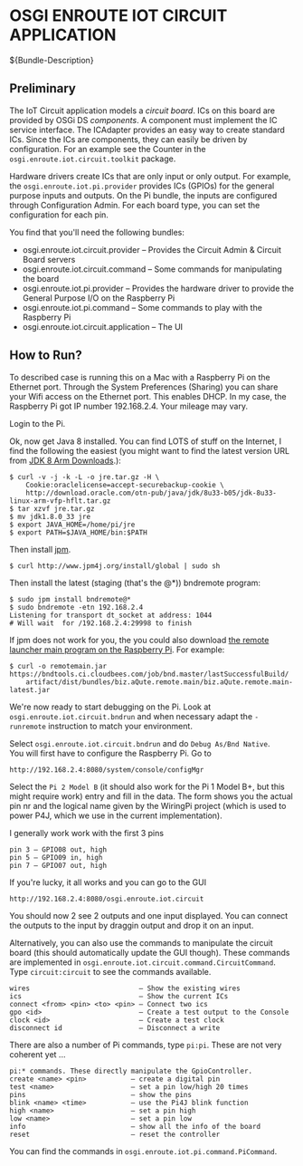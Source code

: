 # OSGI ENROUTE IOT CIRCUIT APPLICATION

${Bundle-Description}

## Preliminary

The IoT Circuit application models a _circuit board_. ICs on this board are provided by OSGi DS _components_. A component must implement the IC service interface. The ICAdapter provides an easy way to create standard ICs. Since the ICs are components, they can easily be driven by configuration. For an example see the Counter in the `osgi.enroute.iot.circuit.toolkit` package. 

Hardware drivers create ICs that are only input or only output. For example, the `osgi.enroute.iot.pi.provider` provides ICs (GPIOs) for the general purpose inputs and outputs. On the Pi bundle, the inputs are configured through Configuration Admin. For each board type, you can set the configuration for each pin.

You find that you'll need the following bundles:

* osgi.enroute.iot.circuit.provider – Provides the Circuit Admin & Circuit Board servers
* osgi.enroute.iot.circuit.command – Some commands for manipulating the board
* osgi.enroute.iot.pi.provider – Provides the hardware driver to provide the General Purpose I/O on the Raspberry Pi
* osgi.enroute.iot.pi.command – Some commands to play with the Raspberry Pi
* osgi.enroute.iot.circuit.application – The UI

## How to Run?
To described case is running this on a Mac with a Raspberry Pi on the Ethernet port. Through the System Preferences (Sharing) you can share your Wifi access on the Ethernet port. This enables DHCP. In my case, the Raspberry Pi got IP number 192.168.2.4. Your mileage may vary.    

Login to the Pi. 

Ok, now get Java 8 installed. You can find LOTS of stuff on the Internet, I find the following the easiest (you might want to find the latest version URL from [JDK 8 Arm Downloads][3].):

	$ curl -v -j -k -L -o jre.tar.gz -H \
		Cookie:oraclelicense=accept-securebackup-cookie \
		http://download.oracle.com/otn-pub/java/jdk/8u33-b05/jdk-8u33-linux-arm-vfp-hflt.tar.gz
	$ tar xzvf jre.tar.gz
	$ mv jdk1.8.0_33 jre
	$ export JAVA_HOME=/home/pi/jre
	$ export PATH=$JAVA_HOME/bin:$PATH
	
Then install [jpm][2].

	$ curl http://www.jpm4j.org/install/global | sudo sh

Then install the latest (staging (that's the @*)) bndremote program:

	$ sudo jpm install bndremote@*
	$ sudo bndremote -etn 192.168.2.4
	Listening for transport dt_socket at address: 1044
	# Will wait  for /192.168.2.4:29998 to finish
	
If jpm does not work for you, the you could also download [the remote launcher main program on the Raspberry Pi][1]. For example:

	$ curl -o remotemain.jar https://bndtools.ci.cloudbees.com/job/bnd.master/lastSuccessfulBuild/
		artifact/dist/bundles/biz.aQute.remote.main/biz.aQute.remote.main-latest.jar

We're now ready to start debugging on the Pi. Look at `osgi.enroute.iot.circuit.bndrun` and when necessary adapt the `-runremote` instruction to match your environment.

Select `osgi.enroute.iot.circuit.bndrun` and do `Debug As/Bnd Native`.  
You will first have to configure the Raspberry Pi. Go to 

	http://192.168.2.4:8080/system/console/configMgr
	
Select the `Pi 2 Model B` (it should also work for the Pi 1 Model B+, but this might require work) entry and fill in the data. The form shows you the actual pin nr and the logical name given by the WiringPi project (which is used to power P4J, which we use in the current implementation). 

I generally work work with the first 3 pins 

	pin 3 – GPIO08 out, high
	pin 5 – GPIO09 in, high
	pin 7 – GPIO07 out, high

If you're lucky, it all works and you can go to the GUI

	http://192.168.2.4:8080/osgi.enroute.iot.circuit

You should now 2 see 2 outputs and one input displayed. You can connect the outputs to the input by draggin output and drop it on an input. 

Alternatively, you can also use the commands to manipulate the circuit board (this should automatically update the GUI though). These commands are implemented in `osgi.enroute.iot.circuit.command.CircuitCommand`. Type `circuit:circuit` to see the commands available. 

	wires                           – Show the existing wires
	ics                             – Show the current ICs
	connect <from> <pin> <to> <pin> – Connect two ics
	gpo <id>                        – Create a test output to the Console
	clock <id>                      – Create a test clock
	disconnect id                   – Disconnect a write

There are also a number of Pi commands, type `pi:pi`. These are not very coherent yet ...

	pi:* commands. These directly manipulate the GpioController.
	create <name> <pin>           – create a digital pin
	test <name>                   – set a pin low/high 20 times
	pins                          – show the pins
	blink <name> <time>           – use the Pi4J blink function
	high <name>                   – set a pin high
	low <name>                    – set a pin low
	info                          – show all the info of the board
	reset                         – reset the controller

You can find the commands in `osgi.enroute.iot.pi.command.PiCommand`.

[1]: http://jpm4j.org/#!/p/osgi/biz.aQute.remote.launcher
[2]: http://jpm4j.org/#!/md/install
[3]: http://www.oracle.com/technetwork/java/javase/downloads/jdk8-arm-downloads-2187472.html
